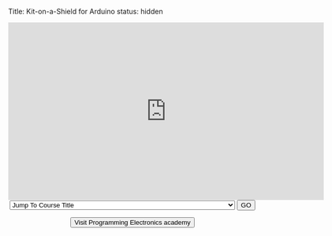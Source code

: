 Title: Kit-on-a-Shield for Arduino
status: hidden
<br>
<center>
<iframe allowfullscreen="" frameborder="0" height="360" src="https://www.youtube.com/embed/Jcom-KqcYsE?modestbranding=1&amp;rel=0&amp;showinfo=0;autoplay=1" width="640"></iframe>

<!-- Free Arduino Course Menu -->
<form name="jump" class="center">
<select name="menu" onchange="gotoPage(this)">
<option value="#">Jump To Course Title</option>
<option value="/pages/arduino-crash-course-prelude.html">Arduino Crash Course Prelude</option>
<option value="/pages/an-arduino-pep-talk.html">An Arduino Pep Talk</option>
<option value="/pages/parts-list.html">Parts List</option>
<option value="/pages/kit-on-a-shield-for-arduino.html">Kit-on-a-Shield for Arduino</option>
<option value="/pages/rebranding-open-source-hardware-group-is-now-programming-electronics-academy.html">Open Source Hardware Group is now Programming Electronics Academy</option>
<option value="/pages/overview-of-the-familiarization-module.html">Overview of the Familiarization Module</option>
<option value="/pages/arduino-ide-version.html">Arduino IDE Version</option>
<option value="/pages/download-and-install-the-arduino-ide-for-pc.html">Download and Install the Arduino IDE for PC</option>
<option value="/pages/download-and-install-the-arduino-ide-for-mac.html">Download and Install the Arduino IDE for MAC</option>
<option value="/pages/arduino-ide-familiarization.html">Arduino IDE Familiarization</option>
<option value="/pages/arduino-hardware-overview.html">Arduino Hardware Overview</option>
<option value="/pages/arduino-toolchain-overview.html">Arduino Toolchain Overview</option>
<option value="/pages/no-chicken-joke-analogy.html">No Chicken Joke Analogy</option>
<option value="/pages/arduino-syntax-overview.html">Arduino Syntax Overview</option>
<option value="/pages/using-variables.html">Using Variables</option>
<option value="/pages/understanding-data-types-for-variables.html">Understanding Data Types for variables</option>
<option value="/pages/functions-overview.html">Functions Overview</option>
<option value="/pages/understanding-loop-and-setup.html">Understanding loop() and setup() </option>
</select>
<input type="button" onClick="location=document.jump.menu.options[document.jump.menu.selectedIndex].value;" value="GO">
</form>
</center>

<script type="text/javascript">
function gotoPage(select){
    window.location = select.value;
}
</script>

<center>
<button class="class" onclick="window.location.href='https://programmingelectronics.com/premium/?orid=9558&opid=35'">Visit Programming Electronics academy</button></center>

<!-- PEA Course Footer -->
<br>
<br>
<br>
<br>
<script type="text/javascript">
amzn_assoc_placement = "adunit0";
amzn_assoc_search_bar = "true";
amzn_assoc_tracking_id = "hackerspacetech-20";
amzn_assoc_search_bar_position = "bottom";
amzn_assoc_ad_mode = "search";
amzn_assoc_ad_type = "smart";
amzn_assoc_marketplace = "amazon";
amzn_assoc_region = "US";
amzn_assoc_title = "Shop Related Products";
amzn_assoc_default_search_phrase = "Arduino";
amzn_assoc_default_category = "All";
amzn_assoc_linkid = "b406a0016dc3befdb902cc911af25ab8";
</script>
<script src="//z-na.amazon-adsystem.com/widgets/onejs?MarketPlace=US"></script>